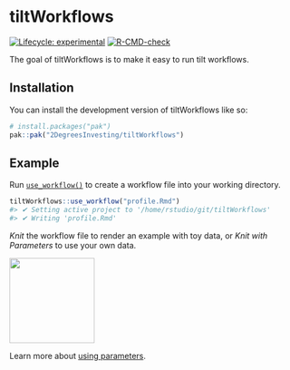 
<!-- README.md is generated from README.Rmd. Please edit that file -->

# tiltWorkflows

<!-- badges: start -->

[![Lifecycle:
experimental](https://img.shields.io/badge/lifecycle-experimental-orange.svg)](https://lifecycle.r-lib.org/articles/stages.html#experimental)
[![R-CMD-check](https://github.com/2DegreesInvesting/tiltWorkflows/actions/workflows/R-CMD-check.yaml/badge.svg)](https://github.com/2DegreesInvesting/tiltWorkflows/actions/workflows/R-CMD-check.yaml)
<!-- badges: end -->

The goal of tiltWorkflows is to make it easy to run tilt workflows.

## Installation

You can install the development version of tiltWorkflows like so:

``` r
# install.packages("pak")
pak::pak("2DegreesInvesting/tiltWorkflows")
```

## Example

Run
[`use_workflow()`](https://2degreesinvesting.github.io/tiltWorkflows/reference/use_workflow.html)
to create a workflow file into your working directory.

``` r
tiltWorkflows::use_workflow("profile.Rmd")
#> ✔ Setting active project to '/home/rstudio/git/tiltWorkflows'
#> ✔ Writing 'profile.Rmd'
```

*Knit* the workflow file to render an example with toy data, or *Knit
with Parameters* to use your own data.

<img src=https://github.com/2DegreesInvesting/tiltWorkflows/assets/5856545/21464b5a-cd5d-4189-9f92-7978acc13c1a width=150>

Learn more about [using
parameters](https://2degreesinvesting.github.io/tiltWorkflows/articles/tiltWorkflows.html).
